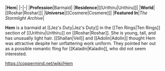 |**Hem**|
|-|-|
|**Profession**|Barmaid|
|**Residence**|[[Urithiru\|Urithiru]]|
|**World**|[[Roshar\|Roshar]]|
|**Universe**|[[Cosmere\|Cosmere]]|
|**Featured In**|*The Stormlight Archive*|

**Hem** is a barmaid at [[Jez's Duty\|Jez's Duty]] in the [[Ten Rings\|Ten Rings]] section of [[Urithiru\|Urithiru]] on [[Roshar\|Roshar]].
She is young, tall, and has unusually light hair.
[[Shallan\|Veil]] and [[Adolin\|Adolin]] thought Hem was attractive despite her unflattering work uniform. They pointed her out as a possible romantic fling for [[Kaladin\|Kaladin]], who did not seem interested.



https://coppermind.net/wiki/Hem